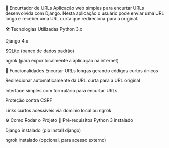 📎 Encurtador de URLs
Aplicação web simples para encurtar URLs desenvolvida com Django. Nesta aplicação o usuário pode enviar uma URL longa e receber uma URL curta que redireciona para a original.

🛠 Tecnologias Utilizadas
Python 3.x

Django 4.x

SQLite (banco de dados padrão)

ngrok (para expor localmente a aplicação na internet)

🚀 Funcionalidades
Encurtar URLs longas gerando códigos curtos únicos

Redirecionar automaticamente da URL curta para a URL original

Interface simples com formulário para encurtar URLs

Proteção contra CSRF

Links curtos acessíveis via domínio local ou ngrok

⚙️ Como Rodar o Projeto
🔧 Pré-requisitos
Python 3 instalado

Django instalado (pip install django)

ngrok instalado (opcional, para acesso externo)
